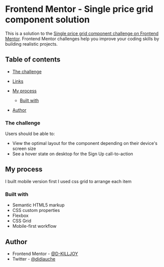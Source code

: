 # Frontend Mentor - Single price grid component solution

This is a solution to the [Single price grid component challenge on Frontend Mentor](https://www.frontendmentor.io/challenges/single-price-grid-component-5ce41129d0ff452fec5abbbc). Frontend Mentor challenges help you improve your coding skills by building realistic projects.

## Table of contents

- [The challenge](#the-challenge)
- [Links](#links)
- [My process](#my-process)

  - [Built with](#built-with)

- [Author](#author)

### The challenge

Users should be able to:

- View the optimal layout for the component depending on their device's screen size
- See a hover state on desktop for the Sign Up call-to-action

## My process

I built mobile version first
I used css grid to arrange each item

### Built with

- Semantic HTML5 markup
- CSS custom properties
- Flexbox
- CSS Grid
- Mobile-first workflow

## Author

- Frontend Mentor - [@D-KILLJOY](https://www.frontendmentor.io/profile/D-KILLJOY)
- Twitter - [@didiauche](https://www.twitter.com/didiauche)

